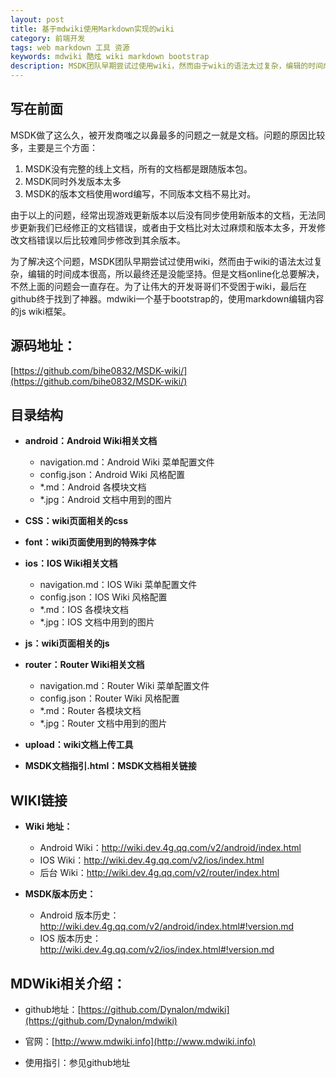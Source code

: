 ```yaml
---
layout: post
title: 基于mdwiki使用Markdown实现的wiki
category: 前端开发
tags: web markdown 工具 资源
keywords: mdwiki 酷炫 wiki markdown bootstrap
description: MSDK团队早期尝试过使用wiki，然而由于wiki的语法太过复杂，编辑的时间成本很高，所以最终还是没能坚持。但是文档online化总要解决，不然上面的问题会一直存在。为了让伟大的开发哥哥们不受困于wiki，最后在github终于找到了神器。mdwiki一个基于bootstrap的，使用markdown编辑内容的js wiki框架。
---
```

## 写在前面

MSDK做了这么久，被开发商嗤之以鼻最多的问题之一就是文档。问题的原因比较多，主要是三个方面：

1. MSDK没有完整的线上文档，所有的文档都是跟随版本包。
2. MSDK同时外发版本太多
3. MSDK的版本文档使用word编写，不同版本文档不易比对。

由于以上的问题，经常出现游戏更新版本以后没有同步使用新版本的文档，无法同步更新我们已经修正的文档错误，或者由于文档比对太过麻烦和版本太多，开发修改文档错误以后比较难同步修改到其余版本。

为了解决这个问题，MSDK团队早期尝试过使用wiki，然而由于wiki的语法太过复杂，编辑的时间成本很高，所以最终还是没能坚持。但是文档online化总要解决，不然上面的问题会一直存在。为了让伟大的开发哥哥们不受困于wiki，最后在github终于找到了神器。mdwiki一个基于bootstrap的，使用markdown编辑内容的js wiki框架。

## 源码地址：

[https://github.com/bihe0832/MSDK-wiki/](https://github.com/bihe0832/MSDK-wiki/)

## 目录结构

- **android：Android Wiki相关文档**

	- navigation.md：Android Wiki 菜单配置文件
	- config.json：Android Wiki 风格配置
	- *.md：Android 各模块文档
	- *.jpg：Android 文档中用到的图片

- **CSS：wiki页面相关的css**

- **font：wiki页面使用到的特殊字体**

- **ios：IOS Wiki相关文档**

	- navigation.md：IOS Wiki 菜单配置文件
	- config.json：IOS Wiki 风格配置
	- *.md：IOS 各模块文档
	- *.jpg：IOS 文档中用到的图片	


- **js：wiki页面相关的js**

- **router：Router Wiki相关文档**

	- navigation.md：Router Wiki 菜单配置文件
	- config.json：Router Wiki 风格配置
	- *.md：Router 各模块文档
	- *.jpg：Router 文档中用到的图片

- **upload：wiki文档上传工具**

- **MSDK文档指引.html：MSDK文档相关链接**

## WIKI链接

- **Wiki 地址：**

	- Android Wiki：http://wiki.dev.4g.qq.com/v2/android/index.html
	- IOS Wiki：http://wiki.dev.4g.qq.com/v2/ios/index.html
	- 后台 Wiki：http://wiki.dev.4g.qq.com/v2/router/index.html

- **MSDK版本历史：**

	- Android 版本历史：http://wiki.dev.4g.qq.com/v2/android/index.html#!version.md
	- IOS 版本历史：http://wiki.dev.4g.qq.com/v2/ios/index.html#!version.md
	
## MDWiki相关介绍：

- github地址：[https://github.com/Dynalon/mdwiki](https://github.com/Dynalon/mdwiki)

- 官网：[http://www.mdwiki.info](http://www.mdwiki.info)

- 使用指引：参见github地址